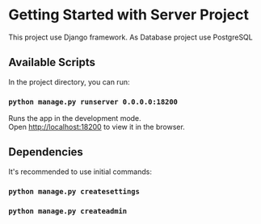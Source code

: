 # Getting Started with Server Project

This project use Django framework. 
As Database project use PostgreSQL

## Available Scripts

In the project directory, you can run:

### `python manage.py runserver 0.0.0.0:18200`

Runs the app in the development mode.\
Open [http://localhost:18200](http://localhost:18200) to view it in the browser.


## Dependencies

It's recommended to use initial commands:

### `python manage.py createsettings`
### `python manage.py createadmin`
